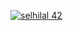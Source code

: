 <a href=""><img src="https://badge.mediaplus.ma/binary/selhilal" alt="selhilal 42" align="center" style="left: 50%"/></a>
